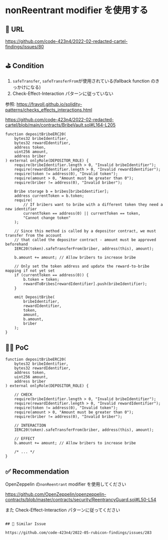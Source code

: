 # nonReentrant modifier を使用する

## 🔗 URL

https://github.com/code-423n4/2022-02-redacted-cartel-findings/issues/80

## ⛳️ Condition

1. `safeTransfer`, `safeTransferFrom`が使用されている(fallback function のきっかけになる)
2. Check-Effect-Interaction パターンに従っていない

参照: https://fravoll.github.io/solidity-patterns/checks_effects_interactions.html

https://github.com/code-423n4/2022-02-redacted-cartel/blob/main/contracts/BribeVault.sol#L164-L205

```solidity
function depositBribeERC20(
    bytes32 bribeIdentifier,
    bytes32 rewardIdentifier,
    address token,
    uint256 amount,
    address briber
) external onlyRole(DEPOSITOR_ROLE) {
    require(bribeIdentifier.length > 0, "Invalid bribeIdentifier");
    require(rewardIdentifier.length > 0, "Invalid rewardIdentifier");
    require(token != address(0), "Invalid token");
    require(amount > 0, "Amount must be greater than 0");
    require(briber != address(0), "Invalid briber");

    Bribe storage b = bribes[bribeIdentifier];
    address currentToken = b.token;
    require(
        // If bribers want to bribe with a different token they need a new identifier
        currentToken == address(0) || currentToken == token,
        "Cannot change token"
    );

    // Since this method is called by a depositor contract, we must transfer from the account
    // that called the depositor contract - amount must be approved beforehand
    IERC20(token).safeTransferFrom(briber, address(this), amount);

    b.amount += amount; // Allow bribers to increase bribe

    // Only set the token address and update the reward-to-bribe mapping if not yet set
    if (currentToken == address(0)) {
        b.token = token;
        rewardToBribes[rewardIdentifier].push(bribeIdentifier);
    }

    emit DepositBribe(
        bribeIdentifier,
        rewardIdentifier,
        token,
        amount,
        b.amount,
        briber
    );
}
```

## 👨‍💻 PoC

```solidity
function depositBribeERC20(
    bytes32 bribeIdentifier,
    bytes32 rewardIdentifier,
    address token,
    uint256 amount,
    address briber
) external onlyRole(DEPOSITOR_ROLE) {

    // CHECK
    require(bribeIdentifier.length > 0, "Invalid bribeIdentifier");
    require(rewardIdentifier.length > 0, "Invalid rewardIdentifier");
    require(token != address(0), "Invalid token");
    require(amount > 0, "Amount must be greater than 0");
    require(briber != address(0), "Invalid briber");

    // INTERACTION
    IERC20(token).safeTransferFrom(briber, address(this), amount);

    // EFFECT
    b.amount += amount; // Allow bribers to increase bribe

    /* ... */
}
```

## ✅ Recommendation

OpenZeppelin の`nonReentrant` modifier を使用してください

https://github.com/OpenZeppelin/openzeppelin-contracts/blob/master/contracts/security/ReentrancyGuard.sol#L50-L54

また Check-Effect-Interaction パターンに従ってください

```

## 👬 Similar Issue

https://github.com/code-423n4/2022-05-rubicon-findings/issues/283
```
